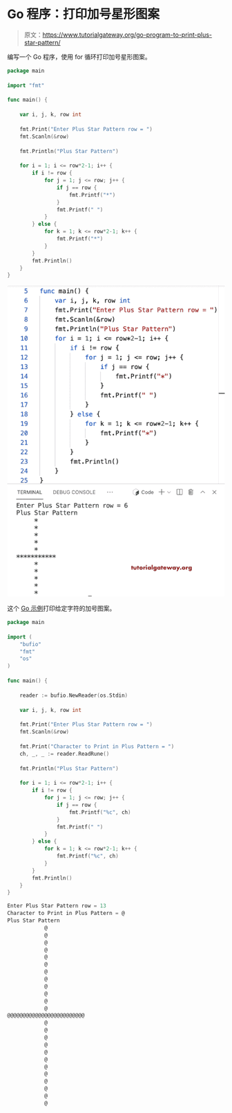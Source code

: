 # Go 程序：打印加号星形图案

> 原文：<https://www.tutorialgateway.org/go-program-to-print-plus-star-pattern/>

编写一个 Go 程序，使用 for 循环打印加号星形图案。

```go
package main

import "fmt"

func main() {

	var i, j, k, row int

	fmt.Print("Enter Plus Star Pattern row = ")
	fmt.Scanln(&row)

	fmt.Println("Plus Star Pattern")

	for i = 1; i <= row*2-1; i++ {
		if i != row {
			for j = 1; j <= row; j++ {
				if j == row {
					fmt.Printf("*")
				}
				fmt.Printf(" ")
			}
		} else {
			for k = 1; k <= row*2-1; k++ {
				fmt.Printf("*")
			}
		}
		fmt.Println()
	}
}
```

![Go Program to Print Plus Star Pattern](img/b7008cab98da37b4fb6e94173c85ae3c.png)

这个 [Go 示例](https://www.tutorialgateway.org/go-programs/)打印给定字符的加号图案。

```go
package main

import (
	"bufio"
	"fmt"
	"os"
)

func main() {

	reader := bufio.NewReader(os.Stdin)

	var i, j, k, row int

	fmt.Print("Enter Plus Star Pattern row = ")
	fmt.Scanln(&row)

	fmt.Print("Character to Print in Plus Pattern = ")
	ch, _, _ := reader.ReadRune()

	fmt.Println("Plus Star Pattern")

	for i = 1; i <= row*2-1; i++ {
		if i != row {
			for j = 1; j <= row; j++ {
				if j == row {
					fmt.Printf("%c", ch)
				}
				fmt.Printf(" ")
			}
		} else {
			for k = 1; k <= row*2-1; k++ {
				fmt.Printf("%c", ch)
			}
		}
		fmt.Println()
	}
}
```

```go
Enter Plus Star Pattern row = 13
Character to Print in Plus Pattern = @
Plus Star Pattern
            @ 
            @ 
            @ 
            @ 
            @ 
            @ 
            @ 
            @ 
            @ 
            @ 
            @ 
            @ 
@@@@@@@@@@@@@@@@@@@@@@@@@
            @ 
            @ 
            @ 
            @ 
            @ 
            @ 
            @ 
            @ 
            @ 
            @ 
            @ 
            @ 
```